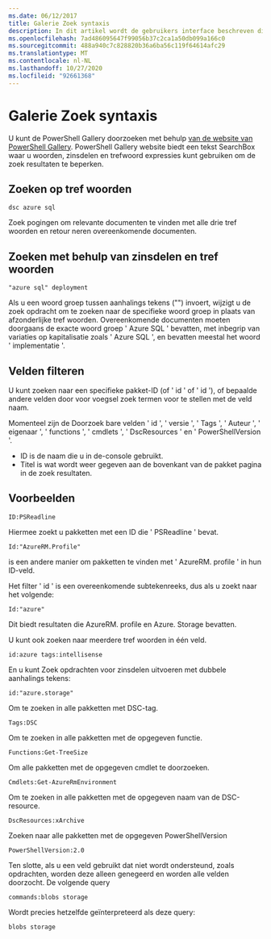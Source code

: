 ```yaml
---
ms.date: 06/12/2017
title: Galerie Zoek syntaxis
description: In dit artikel wordt de gebruikers interface beschreven die wordt gebruikt om te zoeken naar inhoud in de PowerShell Gallery.
ms.openlocfilehash: 7ad486095647f99056b37c2ca1a50db099a166c0
ms.sourcegitcommit: 488a940c7c828820b36a6ba56c119f64614afc29
ms.translationtype: MT
ms.contentlocale: nl-NL
ms.lasthandoff: 10/27/2020
ms.locfileid: "92661368"
---
```

# <a name="gallery-search-syntax"></a>Galerie Zoek syntaxis

U kunt de PowerShell Gallery doorzoeken met behulp [van de website van PowerShell Gallery](https://www.powershellgallery.com/). PowerShell Gallery website biedt een tekst SearchBox waar u woorden, zinsdelen en trefwoord expressies kunt gebruiken om de zoek resultaten te beperken.

## <a name="search-by-keywords"></a>Zoeken op tref woorden

```Syntax
dsc azure sql
```

Zoek pogingen om relevante documenten te vinden met alle drie tref woorden en retour neren overeenkomende documenten.

## <a name="search-using-phrases-and-keywords"></a>Zoeken met behulp van zinsdelen en tref woorden

```Syntax
"azure sql" deployment
```

Als u een woord groep tussen aanhalings tekens ("") invoert, wijzigt u de zoek opdracht om te zoeken naar de specifieke woord groep in plaats van afzonderlijke tref woorden. Overeenkomende documenten moeten doorgaans de exacte woord groep ' Azure SQL ' bevatten, met inbegrip van variaties op kapitalisatie zoals ' Azure SQL ', en bevatten meestal het woord ' implementatie '.

## <a name="filtering-on-fields"></a>Velden filteren

U kunt zoeken naar een specifieke pakket-ID (of ' id ' of ' id '), of bepaalde andere velden door voor voegsel zoek termen voor te stellen met de veld naam.

Momenteel zijn de Doorzoek bare velden ' id ', ' versie ', ' Tags ', ' Auteur ', ' eigenaar ', ' functions ', ' cmdlets ', ' DscResources ' en ' PowerShellVersion '.

- ID is de naam die u in de-console gebruikt.
- Titel is wat wordt weer gegeven aan de bovenkant van de pakket pagina in de zoek resultaten.

## <a name="examples"></a>Voorbeelden

```Syntax
ID:PSReadline
```

Hiermee zoekt u pakketten met een ID die ' PSReadline ' bevat.

```Syntax
Id:"AzureRM.Profile"
```

is een andere manier om pakketten te vinden met ' AzureRM. profile ' in hun ID-veld.

Het filter ' id ' is een overeenkomende subtekenreeks, dus als u zoekt naar het volgende:

```Syntax
Id:"azure"
```

Dit biedt resultaten die AzureRM. profile en Azure. Storage bevatten.

U kunt ook zoeken naar meerdere tref woorden in één veld.

```Syntax
id:azure tags:intellisense
```

En u kunt Zoek opdrachten voor zinsdelen uitvoeren met dubbele aanhalings tekens:

```Syntax
id:"azure.storage"
```

Om te zoeken in alle pakketten met DSC-tag.

```Syntax
Tags:DSC
```

Om te zoeken in alle pakketten met de opgegeven functie.

```Syntax
Functions:Get-TreeSize
```

Om alle pakketten met de opgegeven cmdlet te doorzoeken.

```Syntax
Cmdlets:Get-AzureRmEnvironment
```

Om te zoeken in alle pakketten met de opgegeven naam van de DSC-resource.

```Syntax
DscResources:xArchive
```

Zoeken naar alle pakketten met de opgegeven PowerShellVersion

```Syntax
PowerShellVersion:2.0
```

Ten slotte, als u een veld gebruikt dat niet wordt ondersteund, zoals opdrachten, worden deze alleen genegeerd en worden alle velden doorzocht. De volgende query

```Syntax
commands:blobs storage
```

Wordt precies hetzelfde geïnterpreteerd als deze query:

```Syntax
blobs storage
```
